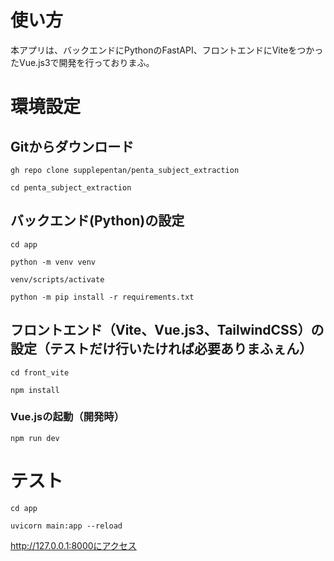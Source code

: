 # 使い方
本アプリは、バックエンドにPythonのFastAPI、フロントエンドにViteをつかったVue.js3で開発を行っておりまふ。

# 環境設定
## Gitからダウンロード

`gh repo clone supplepentan/penta_subject_extraction`

`cd penta_subject_extraction` 

## バックエンド(Python)の設定

`cd app`

`python -m venv venv`

`venv/scripts/activate`

`python -m pip install -r requirements.txt`

## フロントエンド（Vite、Vue.js3、TailwindCSS）の設定（テストだけ行いたければ必要ありまふぇん）

`cd front_vite`

`npm install`

### Vue.jsの起動（開発時）

`npm run dev`

# テスト

`cd app`

`uvicorn main:app --reload`

http://127.0.0.1:8000にアクセス
